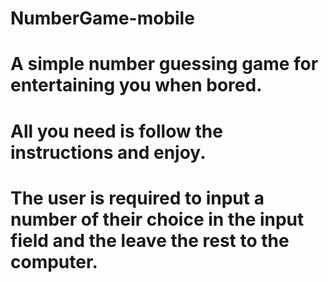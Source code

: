 ﻿# NumberGame-mobile
 # A simple number guessing game for entertaining you when bored.
 # All you need is follow the instructions and enjoy.
 # The user is required to input a number of their choice in the input field and the leave the rest to the computer.
